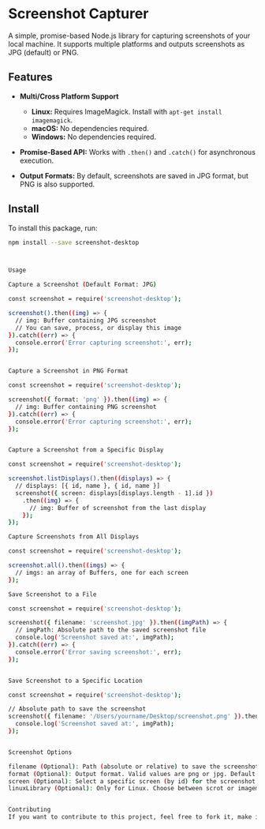 # Screenshot Capturer

A simple, promise-based Node.js library for capturing screenshots of your local machine. It supports multiple platforms and outputs screenshots as JPG (default) or PNG.

## Features

- **Multi/Cross Platform Support**
  - **Linux:** Requires ImageMagick. Install with `apt-get install imagemagick`.
  - **macOS:** No dependencies required.
  - **Windows:** No dependencies required.
  
- **Promise-Based API:** Works with `.then()` and `.catch()` for asynchronous execution.
- **Output Formats:** By default, screenshots are saved in JPG format, but PNG is also supported.

## Install

To install this package, run:

```bash
npm install --save screenshot-desktop



Usage

Capture a Screenshot (Default Format: JPG)

const screenshot = require('screenshot-desktop');

screenshot().then((img) => {
  // img: Buffer containing JPG screenshot
  // You can save, process, or display this image
}).catch((err) => {
  console.error('Error capturing screenshot:', err);
});


Capture a Screenshot in PNG Format

const screenshot = require('screenshot-desktop');

screenshot({ format: 'png' }).then((img) => {
  // img: Buffer containing PNG screenshot
}).catch((err) => {
  console.error('Error capturing screenshot:', err);
});


Capture a Screenshot from a Specific Display

const screenshot = require('screenshot-desktop');

screenshot.listDisplays().then((displays) => {
  // displays: [{ id, name }, { id, name }]
  screenshot({ screen: displays[displays.length - 1].id })
    .then((img) => {
      // img: Buffer of screenshot from the last display
    });
});

Capture Screenshots from All Displays

const screenshot = require('screenshot-desktop');

screenshot.all().then((imgs) => {
  // imgs: an array of Buffers, one for each screen
});

Save Screenshot to a File

const screenshot = require('screenshot-desktop');

screenshot({ filename: 'screenshot.jpg' }).then((imgPath) => {
  // imgPath: Absolute path to the saved screenshot file
  console.log('Screenshot saved at:', imgPath);
}).catch((err) => {
  console.error('Error saving screenshot:', err);
});


Save Screenshot to a Specific Location

const screenshot = require('screenshot-desktop');

// Absolute path to save the screenshot
screenshot({ filename: '/Users/yourname/Desktop/screenshot.png' }).then((imgPath) => {
  console.log('Screenshot saved at:', imgPath);
});


Screenshot Options

filename (Optional): Path (absolute or relative) to save the screenshot file.
format (Optional): Output format. Valid values are png or jpg. Default is jpg.
screen (Optional): Select a specific screen (by id) for the screenshot (works with multiple displays).
linuxLibrary (Optional): Only for Linux. Choose between scrot or imagemagick as the library to use for capturing screenshots. Note that scrot does not support format or screen selection.


Contributing
If you want to contribute to this project, feel free to fork it, make improvements, and submit pull requests.

